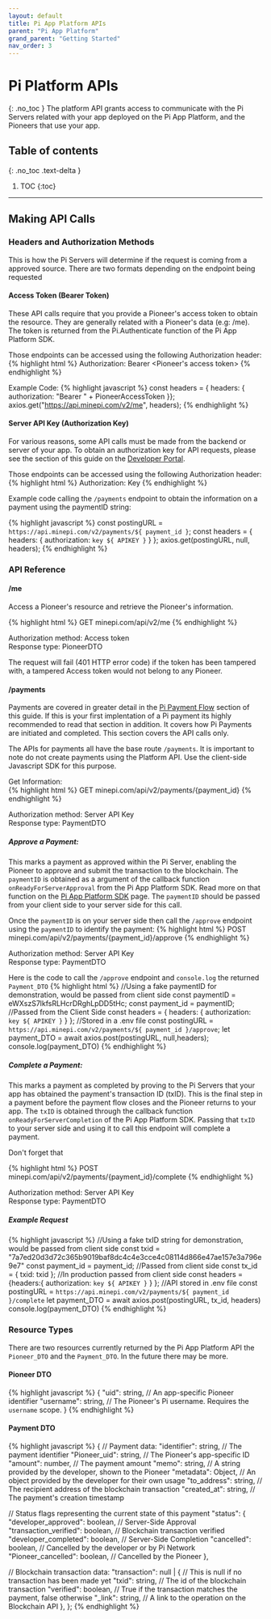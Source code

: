```yaml
---
layout: default
title: Pi App Platform APIs
parent: "Pi App Platform"
grand_parent: "Getting Started"
nav_order: 3
---
```


# Pi Platform APIs   
{: .no_toc }
The platform API grants access to communicate with the Pi Servers related with your app deployed on the Pi App Platform, and the Pioneers that use your app. 

## Table of contents
{: .no_toc .text-delta }

1. TOC
{:toc}

---

## Making API Calls
### Headers and Authorization Methods
This is how the Pi Servers will determine if the request is coming from a approved source. 
There are two formats depending on the endpoint being requested

#### Access Token (Bearer Token)
These API calls require that you provide a Pioneer's access token to obtain the resource. They are generally related with a Pioneer's data (e.g: /me). The token is returned from the Pi.Authenticate function of the Pi App Platform SDK. 

Those endpoints can be accessed using the following Authorization header:
{% highlight html %}
Authorization: Bearer <Pioneer's access token>
{% endhighlight %}

Example Code:
{% highlight javascript %}
const headers = { headers: { authorization: "Bearer " + PioneerAccessToken }};
axios.get("https://api.minepi.com/v2/me", headers);
{% endhighlight %}

#### Server API Key (Authorization Key)
For various reasons, some API calls must be made from the backend or server of your app. To obtain an authorization key for API requests, please see the section of this guide on the <a href="../../devPortal">Developer Portal</a>. 

Those endpoints can be accessed using the following Authorization header:
{% highlight html %}
Authorization: Key <App Server API Key>
{% endhighlight %}

Example code calling the `/payments` endpoint to obtain the information on a payment using the paymentID string:

{% highlight javascript %}
const postingURL = `https://api.minepi.com/v2/payments/${ payment_id }`;
const headers = { headers: { authorization: `key ${ APIKEY }` } };
axios.get(postingURL, null, headers);
{% endhighlight %}

### API Reference
#### /me
Access a Pioneer's resource and retrieve the Pioneer's information.

{% highlight html %}
GET minepi.com/api/v2/me
{% endhighlight %}

Authorization method: Access token
<br>
Response type: PioneerDTO

The request will fail (401 HTTP error code) if the token has been tampered with, a tampered Access token would not belong to any Pioneer.

#### /payments
Payments are covered in greater detail in the <a href="../../../importantTopics/paymentFlow">Pi Payment Flow</a> section of this guide. If this is your first implentation of a Pi payment its highly recommended to read that section in addition. It covers how Pi Payments are initiated and completed. This section covers the API calls only. 

The APIs for payments all have the base route `/payments`. It is important to note do not create payments using the Platform API. Use the client-side Javascript SDK for this purpose.

Get Information:<br />
{% highlight html %}
GET minepi.com/api/v2/payments/{payment_id}
{% endhighlight %}

Authorization method: Server API Key <br />
Response type: PaymentDTO

##### Approve a Payment:<br />
This marks a payment as approved within the Pi Server, enabling the Pioneer to approve and submit the transaction to the blockchain. The `paymentID` is obtained as a argument of the callback function `onReadyForServerApproval` from the Pi App Platform SDK. Read more on that function on the <a href="../../importantTopics/mainnetVsTestnet">Pi App Platform SDK</a> page. The `paymentID` should be passed from your client side to your server side for this call. 

Once the `paymentID` is on your server side then call the `/approve` endpoint using the `paymentID` to identify the payment:
{% highlight html %}
POST minepi.com/api/v2/payments/{payment_id}/approve
{% endhighlight %}

Authorization method: Server API Key <br />
Response type: PaymentDTO

Here is the code to call the `/approve` endpoint and `console.log` the returned `Payment_DTO`
{% highlight html %}
//Using a fake paymentID for demonstration, would be passed from client side
const paymentID = eWXszS7lkfsRLHcrDRghLpDD5tHc;
const payment_id = paymentID; //Passed from the Client Side
const headers = { headers: { authorization: `key ${ APIKEY }` } }; //Stored in a .env file
const postingURL = `https://api.minepi.com/v2/payments/${ payment_id }/approve`;
let payment_DTO = await axios.post(postingURL, null,headers);
console.log(payment_DTO)
{% endhighlight %}

##### Complete a Payment:<br />
This marks a payment as completed by proving to the Pi Servers that your app has obtained the payment's transaction ID (txID). This is the final step in a payment before the payment flow closes and the Pioneer returns to your app. The `txID` is obtained through the callback function `onReadyForServerCompletion` of the Pi App Platform SDK. Passing that `txID` to your server side and using it to call this endpoint will complete a payment.

Don't forget that 

{% highlight html %}
POST minepi.com/api/v2/payments/{payment_id}/complete
{% endhighlight %}

Authorization method: Server API Key <br />
Response type: PaymentDTO

##### Example Request
{% highlight javascript %}
//Using a fake txID string for demonstration, would be passed from client side
const txid = "7a7ed20d3d72c365b9019baf8dc4c4e3cce4c08114d866e47ae157e3a796e9e7" 
const payment_id = payment_id; //Passed from client side
const tx_id = { txid: txid }; //In production passed from client side
const headers ={headers:{ authorization: `key ${ APIKEY }` } }; //API stored in .env file
const postingURL = `https://api.minepi.com/v2/payments/${ payment_id }/complete`
let payment_DTO = await axios.post(postingURL, tx_id, headers)
console.log(payment_DTO)
{% endhighlight %}

### Resource Types
There are two resources currently returned by the Pi App Platform API the `Pioneer_DTO` and the `Payment_DTO`. In the future there may be more. 

#### Pioneer DTO
{% highlight javascript %}
{
  "uid": string, // An app-specific Pioneer identifier
  "username": string, // The Pioneer's Pi username. Requires the `username` scope.
}
{% endhighlight %}
#### Payment DTO
{% highlight javascript %}
{
  // Payment data:
  "identifier": string, // The payment identifier
  "Pioneer_uid": string, // The Pioneer's app-specific ID
  "amount": number, // The payment amount
  "memo": string, // A string provided by the developer, shown to the Pioneer
  "metadata": Object, // An object provided by the developer for their own usage
  "to_address": string, // The recipient address of the blockchain transaction
  "created_at": string, // The payment's creation timestamp
  
  // Status flags representing the current state of this payment
  "status": {
    "developer_approved": boolean, // Server-Side Approval
    "transaction_verified": boolean, // Blockchain transaction verified
    "developer_completed": boolean, // Server-Side Completion
    "cancelled": boolean, // Cancelled by the developer or by Pi Network
    "Pioneer_cancelled": boolean, // Cancelled by the Pioneer
  },
  
  // Blockchain transaction data:
  "transaction": null | { // This is null if no transaction has been made yet
    "txid": string, // The id of the blockchain transaction
    "verified": boolean, // True if the transaction matches the payment, false otherwise
    "_link": string, // A link to the operation on the Blockchain API
  },
};
{% endhighlight %}